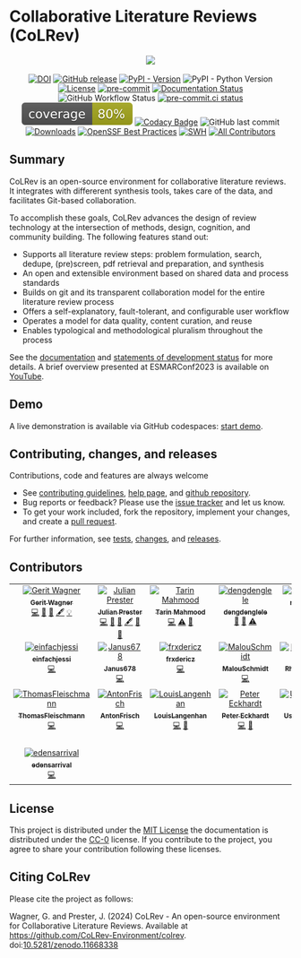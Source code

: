 # Collaborative Literature Reviews (CoLRev)

<p align="center">
<img src="https://raw.githubusercontent.com/CoLRev-Ecosystem/colrev/main/docs/figures/logo_small.png" width="400">
</p>

<div align="center">

[![DOI](https://zenodo.org/badge/363073613.svg)](https://zenodo.org/badge/latestdoi/363073613)
[![GitHub release](https://img.shields.io/github/v/release/CoLRev-Ecosystem/colrev.svg)](https://github.com/CoLRev-Environment/colrev/releases/)
[![PyPI - Version](https://img.shields.io/pypi/v/colrev?color=blue)](https://pypi.org/project/colrev/)
![PyPI - Python Version](https://img.shields.io/pypi/pyversions/colrev)
[![License](https://img.shields.io/github/license/CoLRev-Ecosystem/colrev.svg)](https://github.com/CoLRev-Environment/colrev/releases/)
[![pre-commit](https://img.shields.io/badge/pre--commit-enabled-brightgreen?logo=pre-commit&logoColor=white)](https://github.com/pre-commit/pre-commit)
[![Documentation Status](https://readthedocs.org/projects/colrev/badge/?version=latest)](https://colrev.readthedocs.io/en/latest/?badge=latest)
![GitHub Workflow Status](https://img.shields.io/github/actions/workflow/status/CoLRev-Ecosystem/colrev/tests.yml)
[![pre-commit.ci status](https://results.pre-commit.ci/badge/github/CoLRev-Ecosystem/colrev/main.svg)](https://results.pre-commit.ci/latest/github/CoLRev-Ecosystem/colrev/main)
![Coverage](https://raw.githubusercontent.com/CoLRev-Ecosystem/colrev/main/tests/coverage.svg)
[![Codacy Badge](https://app.codacy.com/project/badge/Grade/bd4e44c6cda646e4b9e494c4c4d9487b)](https://app.codacy.com/gh/CoLRev-Environment/colrev/dashboard?utm_source=gh&utm_medium=referral&utm_content=&utm_campaign=Badge_grade)
![GitHub last commit](https://img.shields.io/github/last-commit/CoLRev-Ecosystem/colrev)
[![Downloads](https://static.pepy.tech/badge/colrev/month)](https://pepy.tech/project/colrev)
[![OpenSSF Best Practices](https://bestpractices.coreinfrastructure.org/projects/7148/badge)](https://bestpractices.coreinfrastructure.org/projects/7148)
[![SWH](https://archive.softwareheritage.org/badge/origin/https://github.com/CoLRev-Environment/colrev/)](https://archive.softwareheritage.org/browse/origin/?origin_url=https://github.com/CoLRev-Environment/colrev/)<!-- ALL-CONTRIBUTORS-BADGE:START - Do not remove or modify this section -->
[![All Contributors](https://img.shields.io/badge/all_contributors-22-orange.svg?style=flat-square)](#contributors-)
<!-- ALL-CONTRIBUTORS-BADGE:END -->
<!-- ![PyPI](https://img.shields.io/pypi/v/colrev) -->
<!-- [![](https://img.shields.io/badge/-documentation-green)](https://colrev.readthedocs.io/) -->

</div>

## Summary

CoLRev is an open-source environment for collaborative literature reviews. It integrates with differerent synthesis tools, takes care of the data, and facilitates Git-based collaboration.

To accomplish these goals, CoLRev advances the design of review technology at the intersection of methods, design, cognition, and community building.
The following features stand out:

- Supports all literature review steps: problem formulation, search, dedupe, (pre)screen, pdf retrieval and preparation, and synthesis
- An open and extensible environment based on shared data and process standards
- Builds on git and its transparent collaboration model for the entire literature review process
- Offers a self-explanatory, fault-tolerant, and configurable user workflow
- Operates a model for data quality, content curation, and reuse
- Enables typological and methodological pluralism throughout the process

See the [documentation](https://colrev.readthedocs.io/en/latest/) and [statements of development status](https://colrev.readthedocs.io/en/latest/foundations/dev_status.html) for more details. A brief overview presented at ESMARConf2023 is available on [YouTube](https://www.youtube.com/watch?v=yfGGraQC6vs).

## Demo

A live demonstration is available via GitHub codespaces: [start demo](https://github.com//codespaces/new?hide_repo_select=true&ref=main&repo=767717822).

## Contributing, changes, and releases

Contributions, code and features are always welcome

- See [contributing guidelines](CONTRIBUTING.md), [help page](https://colrev.readthedocs.io/en/latest/manual/help.html), and [github repository](https://github.com/CoLRev-Environment/colrev).
- Bug reports or feedback? Please use the [issue tracker](https://github.com/CoLRev-Environment/colrev/issues) and let us know.
- To get your work included, fork the repository, implement your changes, and create a [pull request](https://docs.github.com/en/github/collaborating-with-issues-and-pull-requests/proposing-changes-to-your-work-with-pull-requests/about-pull-requests).

For further information, see [tests](tests/readme.md), [changes](CHANGELOG.md), and [releases](https://github.com/CoLRev-Environment/colrev/releases).

## Contributors

<!-- ALL-CONTRIBUTORS-LIST:START - Do not remove or modify this section -->
<!-- prettier-ignore-start -->
<!-- markdownlint-disable -->
<table>
  <tbody>
    <tr>
      <td align="center" valign="top" width="14.28%"><a href="https://github.com/geritwagner"><img src="https://avatars.githubusercontent.com/u/3872815?v=4?s=100" width="100px;" alt="Gerit Wagner"/><br /><sub><b>Gerit Wagner</b></sub></a><br /><a href="https://github.com/CoLRev-Environment/colrev/commits?author=geritwagner" title="Code">💻</a> <a href="https://github.com/CoLRev-Environment/colrev/commits?author=geritwagner" title="Documentation">📖</a> <a href="#data-geritwagner" title="Data">🔣</a> <a href="#content-geritwagner" title="Content">🖋</a> <a href="#example-geritwagner" title="Examples">💡</a></td>
      <td align="center" valign="top" width="14.28%"><a href="https://julianprester.com"><img src="https://avatars.githubusercontent.com/u/4706870?v=4?s=100" width="100px;" alt="Julian Prester"/><br /><sub><b>Julian Prester</b></sub></a><br /><a href="https://github.com/CoLRev-Environment/colrev/commits?author=julianprester" title="Code">💻</a> <a href="https://github.com/CoLRev-Environment/colrev/commits?author=julianprester" title="Documentation">📖</a> <a href="#data-julianprester" title="Data">🔣</a> <a href="#content-julianprester" title="Content">🖋</a> <a href="https://github.com/CoLRev-Environment/colrev/issues?q=author%3Ajulianprester" title="Bug reports">🐛</a> <a href="#ideas-julianprester" title="Ideas, Planning, & Feedback">🤔</a></td>
      <td align="center" valign="top" width="14.28%"><a href="https://github.com/tmahmood"><img src="https://avatars.githubusercontent.com/u/34904?v=4?s=100" width="100px;" alt="Tarin Mahmood"/><br /><sub><b>Tarin Mahmood</b></sub></a><br /><a href="https://github.com/CoLRev-Environment/colrev/commits?author=tmahmood" title="Code">💻</a> <a href="https://github.com/CoLRev-Environment/colrev/commits?author=tmahmood" title="Tests">⚠️</a> <a href="https://github.com/CoLRev-Environment/colrev/commits?author=tmahmood" title="Documentation">📖</a></td>
      <td align="center" valign="top" width="14.28%"><a href="https://github.com/dengdenglele"><img src="https://avatars.githubusercontent.com/u/28404427?v=4?s=100" width="100px;" alt="dengdenglele"/><br /><sub><b>dengdenglele</b></sub></a><br /><a href="#data-dengdenglele" title="Data">🔣</a> <a href="https://github.com/CoLRev-Environment/colrev/commits?author=dengdenglele" title="Documentation">📖</a> <a href="https://github.com/CoLRev-Environment/colrev/commits?author=dengdenglele" title="Tests">⚠️</a></td>
      <td align="center" valign="top" width="14.28%"><a href="https://github.com/mhlbrsimon"><img src="https://avatars.githubusercontent.com/u/83401831?v=4?s=100" width="100px;" alt="mhlbrsimon"/><br /><sub><b>mhlbrsimon</b></sub></a><br /><a href="https://github.com/CoLRev-Environment/colrev/commits?author=mhlbrsimon" title="Code">💻</a></td>
      <td align="center" valign="top" width="14.28%"><a href="https://github.com/ossendorfluca"><img src="https://avatars.githubusercontent.com/u/112037612?v=4?s=100" width="100px;" alt="ossendorfluca"/><br /><sub><b>ossendorfluca</b></sub></a><br /><a href="https://github.com/CoLRev-Environment/colrev/commits?author=ossendorfluca" title="Code">💻</a></td>
      <td align="center" valign="top" width="14.28%"><a href="https://github.com/katharinaernst"><img src="https://avatars.githubusercontent.com/u/131549085?v=4?s=100" width="100px;" alt="katharinaernst"/><br /><sub><b>katharinaernst</b></sub></a><br /><a href="https://github.com/CoLRev-Environment/colrev/commits?author=katharinaernst" title="Code">💻</a></td>
    </tr>
    <tr>
      <td align="center" valign="top" width="14.28%"><a href="https://github.com/einfachjessi"><img src="https://avatars.githubusercontent.com/u/131001755?v=4?s=100" width="100px;" alt="einfachjessi"/><br /><sub><b>einfachjessi</b></sub></a><br /><a href="https://github.com/CoLRev-Environment/colrev/commits?author=einfachjessi" title="Code">💻</a></td>
      <td align="center" valign="top" width="14.28%"><a href="https://github.com/Janus678"><img src="https://avatars.githubusercontent.com/u/131582517?v=4?s=100" width="100px;" alt="Janus678"/><br /><sub><b>Janus678</b></sub></a><br /><a href="https://github.com/CoLRev-Environment/colrev/commits?author=Janus678" title="Code">💻</a></td>
      <td align="center" valign="top" width="14.28%"><a href="https://github.com/frxdericz"><img src="https://avatars.githubusercontent.com/u/131789939?v=4?s=100" width="100px;" alt="frxdericz"/><br /><sub><b>frxdericz</b></sub></a><br /><a href="https://github.com/CoLRev-Environment/colrev/commits?author=frxdericz" title="Code">💻</a></td>
      <td align="center" valign="top" width="14.28%"><a href="https://github.com/MalouSchmidt"><img src="https://avatars.githubusercontent.com/u/131263679?v=4?s=100" width="100px;" alt="MalouSchmidt"/><br /><sub><b>MalouSchmidt</b></sub></a><br /><a href="https://github.com/CoLRev-Environment/colrev/commits?author=MalouSchmidt" title="Code">💻</a></td>
      <td align="center" valign="top" width="14.28%"><a href="https://github.com/RheaDoesStuff"><img src="https://avatars.githubusercontent.com/u/74066245?v=4?s=100" width="100px;" alt="RheaDoesStuff"/><br /><sub><b>RheaDoesStuff</b></sub></a><br /><a href="https://github.com/CoLRev-Environment/colrev/commits?author=RheaDoesStuff" title="Code">💻</a></td>
      <td align="center" valign="top" width="14.28%"><a href="https://github.com/Cohen2000"><img src="https://avatars.githubusercontent.com/u/113113352?v=4?s=100" width="100px;" alt="Cohen2000"/><br /><sub><b>Cohen2000</b></sub></a><br /><a href="https://github.com/CoLRev-Environment/colrev/commits?author=Cohen2000" title="Code">💻</a></td>
      <td align="center" valign="top" width="14.28%"><a href="https://github.com/RobertAhr"><img src="https://avatars.githubusercontent.com/u/131687952?v=4?s=100" width="100px;" alt="RobertAhr"/><br /><sub><b>RobertAhr</b></sub></a><br /><a href="https://github.com/CoLRev-Environment/colrev/commits?author=RobertAhr" title="Code">💻</a></td>
    </tr>
    <tr>
      <td align="center" valign="top" width="14.28%"><a href="https://github.com/ThomasFleischmann"><img src="https://avatars.githubusercontent.com/u/131684139?v=4?s=100" width="100px;" alt="ThomasFleischmann"/><br /><sub><b>ThomasFleischmann</b></sub></a><br /><a href="https://github.com/CoLRev-Environment/colrev/commits?author=ThomasFleischmann" title="Code">💻</a></td>
      <td align="center" valign="top" width="14.28%"><a href="https://github.com/AntonFrisch"><img src="https://avatars.githubusercontent.com/u/131719653?v=4?s=100" width="100px;" alt="AntonFrisch"/><br /><sub><b>AntonFrisch</b></sub></a><br /><a href="https://github.com/CoLRev-Environment/colrev/commits?author=AntonFrisch" title="Code">💻</a></td>
      <td align="center" valign="top" width="14.28%"><a href="https://github.com/LouisLangenhan"><img src="https://avatars.githubusercontent.com/u/148447366?v=4?s=100" width="100px;" alt="LouisLangenhan"/><br /><sub><b>LouisLangenhan</b></sub></a><br /><a href="https://github.com/CoLRev-Environment/colrev/commits?author=LouisLangenhan" title="Code">💻</a> <a href="https://github.com/CoLRev-Environment/colrev/commits?author=LouisLangenhan" title="Documentation">📖</a></td>
      <td align="center" valign="top" width="14.28%"><a href="https://github.com/Peteer98"><img src="https://avatars.githubusercontent.com/u/148191162?v=4?s=100" width="100px;" alt="Peter Eckhardt"/><br /><sub><b>Peter Eckhardt</b></sub></a><br /><a href="https://github.com/CoLRev-Environment/colrev/commits?author=Peteer98" title="Code">💻</a> <a href="https://github.com/CoLRev-Environment/colrev/commits?author=Peteer98" title="Documentation">📖</a></td>
      <td align="center" valign="top" width="14.28%"><a href="https://github.com/user123projekt"><img src="https://avatars.githubusercontent.com/u/149078858?v=4?s=100" width="100px;" alt="User123projekt"/><br /><sub><b>User123projekt</b></sub></a><br /><a href="https://github.com/CoLRev-Environment/colrev/commits?author=User123projekt" title="Code">💻</a> <a href="https://github.com/CoLRev-Environment/colrev/commits?author=User123projekt" title="Documentation">📖</a></td>
      <td align="center" valign="top" width="14.28%"><a href="https://github.com/LuminousLynx"><img src="https://avatars.githubusercontent.com/u/148456911?v=4?s=100" width="100px;" alt="LuminousLynx"/><br /><sub><b>LuminousLynx</b></sub></a><br /><a href="https://github.com/CoLRev-Environment/colrev/commits?author=LuminousLynx" title="Code">💻</a> <a href="https://github.com/CoLRev-Environment/colrev/commits?author=LuminousLynx" title="Documentation">📖</a></td>
      <td align="center" valign="top" width="14.28%"><a href="https://github.com/k-schnickmann"><img src="https://avatars.githubusercontent.com/u/168131195?v=4?s=100" width="100px;" alt="Karl Schnickmann"/><br /><sub><b>Karl Schnickmann</b></sub></a><br /><a href="https://github.com/CoLRev-Environment/colrev/commits?author=k-schnickmann" title="Code">💻</a></td>
    </tr>
    <tr>
      <td align="center" valign="top" width="14.28%"><a href="https://github.com/edensarrival"><img src="https://avatars.githubusercontent.com/u/42614229?v=4?s=100" width="100px;" alt="edensarrival"/><br /><sub><b>edensarrival</b></sub></a><br /><a href="https://github.com/CoLRev-Environment/colrev/commits?author=edensarrival" title="Code">💻</a></td>
    </tr>
  </tbody>
</table>

<!-- markdownlint-restore -->
<!-- prettier-ignore-end -->

<!-- ALL-CONTRIBUTORS-LIST:END -->
<!-- prettier-ignore-start -->
<!-- markdownlint-disable -->

<!-- markdownlint-restore -->
<!-- prettier-ignore-end -->

<!-- ALL-CONTRIBUTORS-LIST:END -->

## License

This project is distributed under the [MIT License](LICENSE) the documentation is distributed under the [CC-0](https://creativecommons.org/publicdomain/zero/1.0/) license.
If you contribute to the project, you agree to share your contribution following these licenses.

## Citing CoLRev

Please cite the project as follows:

Wagner, G. and Prester, J. (2024) CoLRev - An open-source environment for Collaborative Literature Reviews. Available at https://github.com/CoLRev-Environment/colrev. doi:[10.5281/zenodo.11668338](https://dx.doi.org/10.5281/zenodo.11668338)
